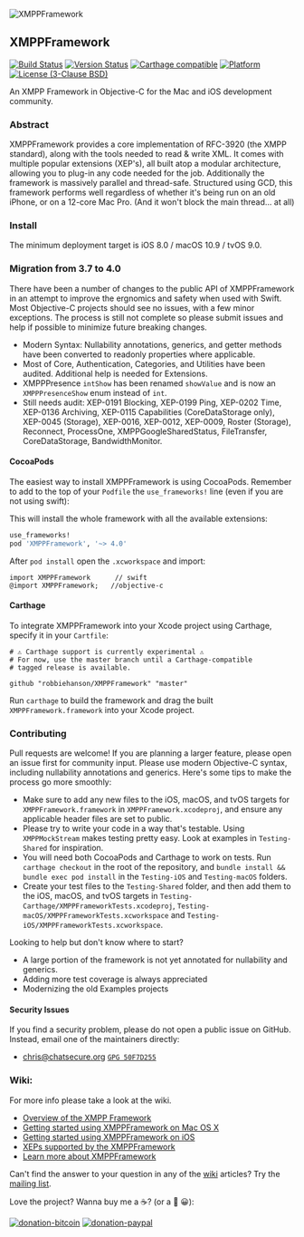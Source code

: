 
![XMPPFramework](xmppframework.png)

## XMPPFramework
[![Build Status](https://travis-ci.org/robbiehanson/XMPPFramework.svg?branch=master)](https://travis-ci.org/robbiehanson/XMPPFramework) [![Version Status](https://img.shields.io/cocoapods/v/XMPPFramework.svg?style=flat)](https://github.com/robbiehanson/XMPPFramework) [![Carthage compatible](https://img.shields.io/badge/Carthage-compatible-4BC51D.svg?style=flat)](https://github.com/Carthage/Carthage) [![Platform](https://img.shields.io/cocoapods/p/XMPPFramework.svg?style=flat)](https://cocoapods.org/?q=XMPPFramework) [![License (3-Clause BSD)](https://img.shields.io/badge/license-BSD%203--Clause-orange.svg?style=flat)](http://opensource.org/licenses/BSD-3-Clause)


An XMPP Framework in Objective-C for the Mac and iOS development community.

### Abstract
XMPPFramework provides a core implementation of RFC-3920 (the XMPP standard), along with the tools needed to read & write XML. It comes with multiple popular extensions (XEP's), all built atop a modular architecture, allowing you to plug-in any code needed for the job. Additionally the framework is massively parallel and thread-safe. Structured using GCD, this framework performs well regardless of whether it's being run on an old iPhone, or on a 12-core Mac Pro. (And it won't block the main thread... at all)

### Install

The minimum deployment target is iOS 8.0 / macOS 10.9 / tvOS 9.0.

### Migration from 3.7 to 4.0

There have been a number of changes to the public API of XMPPFramework in an attempt to improve the ergnomics and safety when used with Swift. Most Objective-C projects should see no issues, with a few minor exceptions. The process is still not complete so please submit issues and help if possible to minimize future breaking changes.

* Modern Syntax: Nullability annotations, generics, and getter methods have been converted to readonly properties where applicable.
* Most of Core, Authentication, Categories, and Utilities have been audited. Additional help is needed for Extensions.
* XMPPPresence `intShow` has been renamed `showValue` and is now an `XMPPPresenceShow` enum instead of `int`.
* Still needs audit: XEP-0191 Blocking, XEP-0199 Ping, XEP-0202 Time, XEP-0136 Archiving, XEP-0115 Capabilities (CoreDataStorage only), XEP-0045 (Storage), XEP-0016, XEP-0012, XEP-0009, Roster (Storage), Reconnect, ProcessOne, XMPPGoogleSharedStatus, FileTransfer, CoreDataStorage, BandwidthMonitor.

#### CocoaPods

The easiest way to install XMPPFramework is using CocoaPods. Remember to add to the top of your `Podfile` the `use_frameworks!` line (even if you are not using swift):

This will install the whole framework with all the available extensions:

```ruby
use_frameworks!
pod 'XMPPFramework', '~> 4.0'
```

After `pod install` open the `.xcworkspace` and import:

```
import XMPPFramework      // swift
@import XMPPFramework;   //objective-c
```

#### Carthage

To integrate XMPPFramework into your Xcode project using Carthage, specify it in your `Cartfile`:

```
# ⚠️ Carthage support is currently experimental ⚠️
# For now, use the master branch until a Carthage-compatible
# tagged release is available.

github "robbiehanson/XMPPFramework" "master"

```

Run `carthage` to build the framework and drag the built `XMPPFramework.framework` into your Xcode project.

### Contributing

Pull requests are welcome! If you are planning a larger feature, please open an issue first for community input. Please use modern Objective-C syntax, including nullability annotations and generics. Here's some tips to make the process go more smoothly:

* Make sure to add any new files to the iOS, macOS, and tvOS targets for `XMPPFramework.framework` in `XMPPFramework.xcodeproj`, and ensure any applicable header files are set to public.
* Please try to write your code in a way that's testable. Using `XMPPMockStream` makes testing pretty easy. Look at examples in `Testing-Shared` for inspiration.
* You will need both CocoaPods and Carthage to work on tests. Run `carthage checkout` in the root of the repository, and `bundle install && bundle exec pod install` in the `Testing-iOS` and `Testing-macOS` folders.
* Create your test files to the `Testing-Shared` folder, and then add them to the iOS, macOS, and tvOS targets in `Testing-Carthage/XMPPFrameworkTests.xcodeproj`, `Testing-macOS/XMPPFrameworkTests.xcworkspace` and `Testing-iOS/XMPPFrameworkTests.xcworkspace`.

Looking to help but don't know where to start? 

* A large portion of the framework is not yet annotated for nullability and generics. 
* Adding more test coverage is always appreciated
* Modernizing the old Examples projects

#### Security Issues

If you find a security problem, please do not open a public issue on GitHub. Instead, email one of the maintainers directly:

* [chris@chatsecure.org](mailto:chris@chatsecure.org) [`GPG 50F7D255`](https://chatsecure.org/assets/pubkeys/50F7D255.asc)

### Wiki:
For more info please take a look at the wiki.

- [Overview of the XMPP Framework](https://github.com/robbiehanson/XMPPFramework/wiki/IntroToFramework)
- [Getting started using XMPPFramework on Mac OS X](https://github.com/robbiehanson/XMPPFramework/wiki/GettingStarted_Mac)
- [Getting started using XMPPFramework on iOS](https://github.com/robbiehanson/XMPPFramework/wiki/GettingStarted_iOS)
- [XEPs supported by the XMPPFramework](https://github.com/robbiehanson/XMPPFramework/wiki/XEPs)
- [Learn more about XMPPFramework](https://github.com/robbiehanson/XMPPFramework/wiki)


Can't find the answer to your question in any of the [wiki](https://github.com/robbiehanson/XMPPFramework/wiki) articles? Try the [mailing list](http://groups.google.com/group/xmppframework). 

Love the project? Wanna buy me a ☕️? (or a 🍺 😀):

[![donation-bitcoin](https://bitpay.com/img/donate-sm.png)](https://onename.com/robbiehanson)
[![donation-paypal](https://www.paypal.com/en_US/i/btn/btn_donate_SM.gif)](https://www.paypal.com/cgi-bin/webscr?cmd=_s-xclick&hosted_button_id=CV6XGZTPQU9HY)

